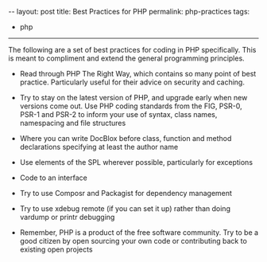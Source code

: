 --
layout: post
title: Best Practices for PHP
permalink: php-practices
tags:
- php

---
The following are a set of best practices for coding in PHP specifically. This is meant to compliment and extend the general programming principles.

- Read through PHP The Right Way, which contains so many point of best practice. Particularly useful for their advice on security and caching.

- Try to stay on the latest version of PHP, and upgrade early when new versions come out.
Use PHP coding standards from the FIG, PSR-0, PSR-1 and PSR-2 to inform your use of syntax, class names, namespacing and file structures

- Where you can write DocBlox before class, function and method declarations specifying at least the author name

- Use elements of the SPL wherever possible, particularly for exceptions
- Code to an interface

- Try to use Composr and Packagist for dependency management

- Try to use xdebug remote (if you can set it up) rather than doing vardump or printr debugging

- Remember, PHP is a product of the free software community. Try to be a good citizen by open sourcing your own code or contributing back to existing open projects
